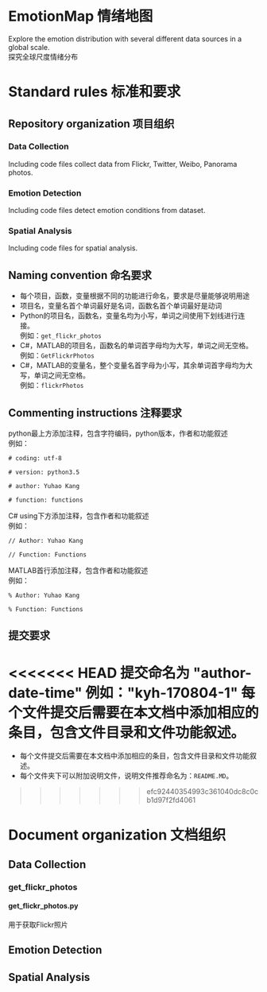 # EmotionMap 情绪地图
Explore the emotion distribution with several different data sources in a global scale.  
探究全球尺度情绪分布

# Standard rules 标准和要求
## Repository organization 项目组织 
### Data Collection
Including code files collect data from Flickr, Twitter, Weibo, Panorama photos.
### Emotion Detection
Including code files detect emotion conditions from dataset.
### Spatial Analysis
Including code files for spatial analysis.

## Naming convention 命名要求
- 每个项目，函数，变量根据不同的功能进行命名，要求是尽量能够说明用途
- 项目名，变量名首个单词最好是名词，函数名首个单词最好是动词
- Python的项目名，函数名，变量名均为小写，单词之间使用下划线进行连接。  
例如：`get_flickr_photos`
- C#，MATLAB的项目名，函数名的单词首字母均为大写，单词之间无空格。 
例如：`GetFlickrPhotos`
- C#，MATLAB的变量名，整个变量名首字母为小写，其余单词首字母均为大写，单词之间无空格。  
例如：`flickrPhotos`

## Commenting instructions 注释要求
python最上方添加注释，包含字符编码，python版本，作者和功能叙述  
例如：

	# coding: utf-8
	
	# version: python3.5
	
	# author: Yuhao Kang
	
	# function: functions

C# using下方添加注释，包含作者和功能叙述  
例如：

	// Author: Yuhao Kang
	
	// Function: Functions
MATLAB首行添加注释，包含作者和功能叙述  
例如：

	% Author: Yuhao Kang

	% Function: Functions

## 提交要求
<<<<<<< HEAD
提交命名为 "author-date-time"
例如："kyh-170804-1"
每个文件提交后需要在本文档中添加相应的条目，包含文件目录和文件功能叙述。
=======
- 每个文件提交后需要在本文档中添加相应的条目，包含文件目录和文件功能叙述。
- 每个文件夹下可以附加说明文件，说明文件推荐命名为：`README.MD`。
>>>>>>> efc92440354993c361040dc8c0cb1d97f2fd4061

# Document organization 文档组织
## Data Collection

### get_flickr_photos

#### get_flickr_photos.py
用于获取Flickr照片

## Emotion Detection
## Spatial Analysis
